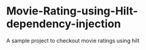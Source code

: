 # Movie-Rating-using-Hilt-dependency-injection
A sample project to checkout movie ratings using hilt
